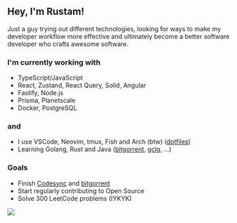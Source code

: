 ## Hey, I'm Rustam!

Just a guy trying out different technologies, looking for ways to make my developer workflow more effective and ultimately become a better software developer who crafts awesome software.

### I'm currently working with

- TypeScript/JavaScript
- React, Zustand, React Query, Solid, Angular
- Fastify, Node.js
- Prisma, Planetscale
- Docker, PostgreSQL

### and

- I use VSCode, Neovim, tmux, Fish and Arch (btw) ([dotfiles](https://github.com/frixaco/dotfiles))
- Learning Golang, Rust and Java ([bitgorrent](https://github.com/frixaco/bitgorrent), [gclg](https://github.com/frixaco/gclg), ...)

### Goals

- Finish [Codesync](https://github.com/frixaco/codesync) and [bitgorrent](https://github.com/frixaco/bitgorrent)
- Start regularly contributing to Open Source
- Solve 300 LeetCode problems (IYKYK)

<!-- 
<p align="center">
  <img align="center" src="http://aa.en.utf8art.com/cache/iconaa_150x150_1986cc3e40ee0e0745d0f7615be453f7.png" alt="Okabe Rintaro">
</p> -->

<!-- <p align="center">
  <img align="center" src="/github-metrics.svg" alt="Metrics" width="500">
</p> -->

![](https://komarev.com/ghpvc/?username=frixaco&label=Profile+view+counter&color=539bf5&style=for-the-badge)
